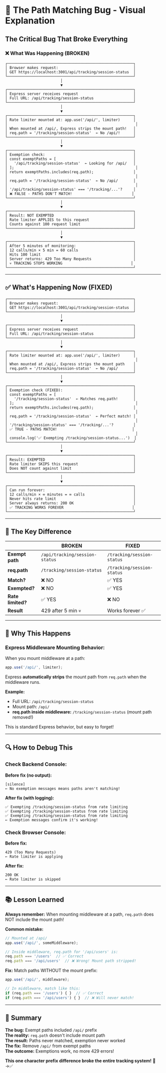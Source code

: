 # 🐛 The Path Matching Bug - Visual Explanation

## The Critical Bug That Broke Everything

### ❌ What Was Happening (BROKEN)

```
┌─────────────────────────────────────────────────────────┐
│ Browser makes request:                                  │
│ GET https://localhost:3001/api/tracking/session-status  │
└─────────────────────────────────────────────────────────┘
                         │
                         ▼
┌─────────────────────────────────────────────────────────┐
│ Express server receives request                         │
│ Full URL: /api/tracking/session-status                  │
└─────────────────────────────────────────────────────────┘
                         │
                         ▼
┌─────────────────────────────────────────────────────────┐
│ Rate limiter mounted at: app.use('/api/', limiter)      │
│                                                          │
│ When mounted at /api/, Express strips the mount path!   │
│ req.path = '/tracking/session-status'  ← No /api/!      │
└─────────────────────────────────────────────────────────┘
                         │
                         ▼
┌─────────────────────────────────────────────────────────┐
│ Exemption check:                                        │
│ const exemptPaths = [                                   │
│   '/api/tracking/session-status'  ← Looking for /api/   │
│ ];                                                       │
│ return exemptPaths.includes(req.path);                  │
│                                                          │
│ req.path = '/tracking/session-status'  ← No /api/       │
│                                                          │
│ '/api/tracking/session-status' === '/tracking/...'?     │
│ ❌ FALSE - PATHS DON'T MATCH!                           │
└─────────────────────────────────────────────────────────┘
                         │
                         ▼
┌─────────────────────────────────────────────────────────┐
│ Result: NOT EXEMPTED                                    │
│ Rate limiter APPLIES to this request                    │
│ Counts against 100 request limit                        │
└─────────────────────────────────────────────────────────┘
                         │
                         ▼
┌─────────────────────────────────────────────────────────┐
│ After 5 minutes of monitoring:                          │
│ 12 calls/min × 5 min = 60 calls                         │
│ Hits 100 limit                                          │
│ Server returns: 429 Too Many Requests                   │
│ 💀 TRACKING STOPS WORKING                               │
└─────────────────────────────────────────────────────────┘
```

---

## ✅ What's Happening Now (FIXED)

```
┌─────────────────────────────────────────────────────────┐
│ Browser makes request:                                  │
│ GET https://localhost:3001/api/tracking/session-status  │
└─────────────────────────────────────────────────────────┘
                         │
                         ▼
┌─────────────────────────────────────────────────────────┐
│ Express server receives request                         │
│ Full URL: /api/tracking/session-status                  │
└─────────────────────────────────────────────────────────┘
                         │
                         ▼
┌─────────────────────────────────────────────────────────┐
│ Rate limiter mounted at: app.use('/api/', limiter)      │
│                                                          │
│ When mounted at /api/, Express strips the mount path    │
│ req.path = '/tracking/session-status'  ← No /api/       │
└─────────────────────────────────────────────────────────┘
                         │
                         ▼
┌─────────────────────────────────────────────────────────┐
│ Exemption check (FIXED):                                │
│ const exemptPaths = [                                   │
│   '/tracking/session-status'  ← Matches req.path!       │
│ ];                                                       │
│ return exemptPaths.includes(req.path);                  │
│                                                          │
│ req.path = '/tracking/session-status'  ← Perfect match! │
│                                                          │
│ '/tracking/session-status' === '/tracking/...'?         │
│ ✅ TRUE - PATHS MATCH!                                  │
│                                                          │
│ console.log('✅ Exempting /tracking/session-status...')  │
└─────────────────────────────────────────────────────────┘
                         │
                         ▼
┌─────────────────────────────────────────────────────────┐
│ Result: EXEMPTED                                        │
│ Rate limiter SKIPS this request                         │
│ Does NOT count against limit                            │
└─────────────────────────────────────────────────────────┘
                         │
                         ▼
┌─────────────────────────────────────────────────────────┐
│ Can run forever:                                        │
│ 12 calls/min × ∞ minutes = ∞ calls                      │
│ Never hits rate limit                                   │
│ Server always returns: 200 OK                           │
│ ✅ TRACKING WORKS FOREVER                               │
└─────────────────────────────────────────────────────────┘
```

---

## 🎯 The Key Difference

| | BROKEN | FIXED |
|---|---|---|
| **Exempt path** | `/api/tracking/session-status` | `/tracking/session-status` |
| **req.path** | `/tracking/session-status` | `/tracking/session-status` |
| **Match?** | ❌ NO | ✅ YES |
| **Exempted?** | ❌ NO | ✅ YES |
| **Rate limited?** | ✅ YES | ❌ NO |
| **Result** | 429 after 5 min 💀 | Works forever ✅ |

---

## 🧠 Why This Happens

### Express Middleware Mounting Behavior:

When you mount middleware at a path:
```javascript
app.use('/api/', limiter);
```

Express **automatically strips** the mount path from `req.path` when the middleware runs.

**Example:**
- Full URL: `/api/tracking/session-status`
- Mount path: `/api/`
- **req.path inside middleware:** `/tracking/session-status` (mount path removed!)

This is standard Express behavior, but easy to forget!

---

## 🔍 How to Debug This

### Check Backend Console:

**Before fix (no output):**
```
[silence]
← No exemption messages means paths aren't matching!
```

**After fix (with logging):**
```
✅ Exempting /tracking/session-status from rate limiting
✅ Exempting /tracking/session-status from rate limiting
✅ Exempting /tracking/session-status from rate limiting
← Exemption messages confirm it's working!
```

### Check Browser Console:

**Before fix:**
```
429 (Too Many Requests)
← Rate limiter is applying
```

**After fix:**
```
200 OK
← Rate limiter is skipped
```

---

## 📚 Lesson Learned

**Always remember:** When mounting middleware at a path, `req.path` does NOT include the mount path!

**Common mistake:**
```javascript
// Mounted at /api/
app.use('/api/', someMiddleware);

// Inside middleware, req.path for '/api/users' is:
req.path === '/users'  // ✅ Correct
req.path === '/api/users'  // ❌ Wrong! Mount path stripped!
```

**Fix:**
Match paths WITHOUT the mount prefix:
```javascript
app.use('/api/', middleware);

// In middleware, match like this:
if (req.path === '/users') { }  // ✅ Correct
if (req.path === '/api/users') { }  // ❌ Will never match!
```

---

## 🎉 Summary

**The bug:** Exempt paths included `/api/` prefix  
**The reality:** `req.path` doesn't include mount path  
**The result:** Paths never matched, exemption never worked  
**The fix:** Remove `/api/` from exempt paths  
**The outcome:** Exemptions work, no more 429 errors!

**This one character prefix difference broke the entire tracking system!** 🐛→✅

